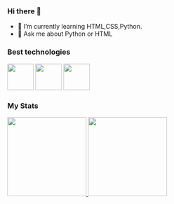 ### Hi there 👋

- 🌱 I’m currently learning HTML,CSS,Python.
- 💬 Ask me about Python or HTML


### Best technologies

<div>
    <img src="https://cdn.jsdelivr.net/gh/devicons/devicon/icons/html5/html5-original.svg" width="60"/>
    <img src="https://cdn.jsdelivr.net/gh/devicons/devicon/icons/python/python-original.svg" width="60"/>
    <img src="https://cdn.jsdelivr.net/gh/devicons/devicon/icons/css3/css3-original.svg" width="60"/>      
</div>


### My Stats

<div>
    <a href="https://github.com/wilianne">
        <img height="180em" src="https://github-readme-stats.vercel.app/api/top-langs/?username=wilianne&layout=compact&langs_count=7&theme=dark"/>
        <img height="180em" src="https://github-readme-stats.vercel.app/api?username=wilianne&show_icons=true&theme=dark&include_all_commits=true&count_private=true"/>
    </a>
</div>
